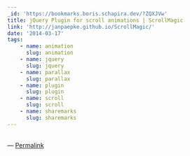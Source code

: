 ```yaml
---
_id: 'https://bookmarks.boris.schapira.dev/?ZQXJVw'
title: jQuery Plugin for scroll animations | ScrollMagic
link: 'http://janpaepke.github.io/ScrollMagic/'
date: '2014-03-17'
tags:
    - name: animation
      slug: animation
    - name: jquery
      slug: jquery
    - name: parallax
      slug: parallax
    - name: plugin
      slug: plugin
    - name: scroll
      slug: scroll
    - name: sharemarks
      slug: sharemarks
---
```


<br>&#8212;
<a href="https://bookmarks.boris.schapira.dev/?ZQXJVw" title="Permalink">Permalink</a>
